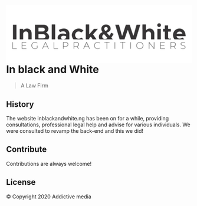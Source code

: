 <img src="images/logo.png" align="right" />

# In black and White
> A Law Firm



## History
The website inblackandwhite.ng has been on for a while, providing consultations, professional legal help and advise for various individuals.
We were consulted to revamp the back-end and this we did!

## Contribute

Contributions are always welcome!


## License
© Copyright 2020 Addictive media
